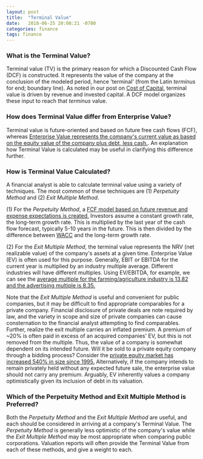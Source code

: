 ```yaml
---
layout: post
title:  "Terminal Value"
date:   2018-06-25 20:08:21 -0700
categories: finance
tags: finance
---
```

### What is the Terminal Value?

Terminal value (TV) is the primary reason for which a Discounted Cash Flow (DCF) is constructed. It represents the value of the company at the conclusion of the modeled period, hence 'terminal' (from the Latin _terminus_ for end; boundary line). As noted in our post on [Cost of Capital](https://utopiancapitalist.github.io/finance/2018/06/23/Cost-of-Capital.html), terminal value is driven by revenue and invested capital. A DCF model organizes these input to reach that _terminus_ value.

### How does Terminal Value differ from Enterprise Value?

Terminal value is future-oriented and based on future free cash flows (FCF), whereas [Enterprise Value represents the company's current value as based on the equity value of the company plus debt, less cash.](https://utopiancapitalist.github.io/finance/2018/06/22/interview-questions-3.html). An explanation how Terminal Value is calculated may be useful in clarifying this difference further.  

### How is Terminal Value Calculated?

A financial analyst is able to calculate terminal value using a variety of techniques. The most common of these techniques are (1) _Perpetuity Method_ and (2) _Exit Multiple Method_.

(1) For the _Perpetuity Method_, a [FCF model based on future revenue and expense expectations is created.](https://utopiancapitalist.github.io/finance/2018/06/09/pro-forma-modeling.html) Investors assume a constant growth rate, the long-term growth rate. This is multiplied by the last year of the cash flow forecast, typically 5-10 years in the future. This is then divided by the difference between [WACC](https://utopiancapitalist.github.io/finance/2018/06/23/Cost-of-Capital.html) and the long-term growth rate.

(2) For the _Exit Multiple Method_, the terminal value represents the NRV (net realizable value) of the company's assets at a given time. Enterprise Value (EV) is often used for this purpose. Generally, EBIT or EBITDA for the current year is multiplied by an industry multiple average. Different industries will have different multiples. Using EV/EBITDA, for example, we can see the [average multiple for the farming/agriculture industry is 13.82 and the advertising multiple is 8.35.](http://pages.stern.nyu.edu/~adamodar/New_Home_Page/datafile/vebitda.html)

Note that the _Exit Multiple Method_ is useful and convenient for public companies, but it may be difficult to find appropriate comparables for a private company. Financial disclosure of private deals are note required by law, and the variety in scope and size of private companies can cause consternation to the financial analyst attempting to find comparables. Further, realize the exit multiple carries an inflated premium. A premium of ~20% is often paid in excess of an acquired companies' EV, but this is not removed from the multiple. Thus, the value of a company is somewhat dependent on its intended future. Will it be sold to a private equity company through a bidding process? Consider the [private equity market has increased 540% in size since 1995.](https://utopiancapitalist.github.io/aboutme/2018/06/08/Introduction.html) Alternatively, if the company intends to remain privately held without any expected future sale, the enterprise value should not carry any premium. Arguably, EV inherently values a company optimistically given its inclusion of debt in its valuation.

### Which of the Perpetuity Method and Exit Multiple Method is Preferred?
Both the _Perpetuity Method_ and the _Exit Multiple Method_ are useful, and each should be considered in arriving at a company's Terminal Value. The _Perpetuity Method_ is generally less optimistic of the company's value while the _Exit Multiple Method_ may be most appropriate when comparing public corporations. Valuation reports will often provide the Terminal Value from each of these methods, and give a weight to each. 
